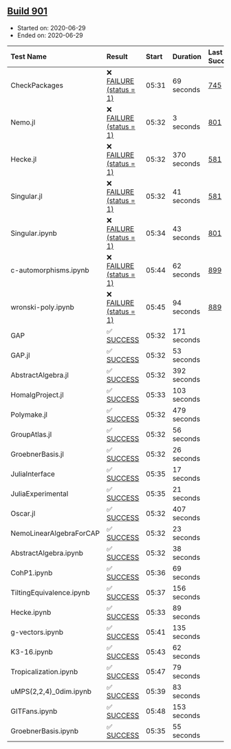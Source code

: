 ## [Build 901](https://oscarci.mathematik.uni-kl.de/job/oscar-julia-1.4/901/)

* Started on: 2020-06-29
* Ended on: 2020-06-29

| Test Name    | Result | Start | Duration | Last Success | First Failure |
|:-------------|:-------|:------|:---------|:-------------|:--------------|
| CheckPackages | ❌ [FAILURE (status = 1)](https://oscarci.mathematik.uni-kl.de/job/oscar-julia-1.4/901/artifact/logs/build-901/CheckPackages.log) | 05:31 | 69 seconds | [745](https://oscarci.mathematik.uni-kl.de/job/oscar-julia-1.4/745/) | [746](https://oscarci.mathematik.uni-kl.de/job/oscar-julia-1.4/746/) |
| Nemo.jl | ❌ [FAILURE (status = 1)](https://oscarci.mathematik.uni-kl.de/job/oscar-julia-1.4/901/artifact/logs/build-901/Nemo.jl.log) | 05:32 | 3 seconds | [801](https://oscarci.mathematik.uni-kl.de/job/oscar-julia-1.4/801/) | [802](https://oscarci.mathematik.uni-kl.de/job/oscar-julia-1.4/802/) |
| Hecke.jl | ❌ [FAILURE (status = 1)](https://oscarci.mathematik.uni-kl.de/job/oscar-julia-1.4/901/artifact/logs/build-901/Hecke.jl.log) | 05:32 | 370 seconds | [581](https://oscarci.mathematik.uni-kl.de/job/oscar-julia-1.4/581/) | [582](https://oscarci.mathematik.uni-kl.de/job/oscar-julia-1.4/582/) |
| Singular.jl | ❌ [FAILURE (status = 1)](https://oscarci.mathematik.uni-kl.de/job/oscar-julia-1.4/901/artifact/logs/build-901/Singular.jl.log) | 05:32 | 41 seconds | [581](https://oscarci.mathematik.uni-kl.de/job/oscar-julia-1.4/581/) | [582](https://oscarci.mathematik.uni-kl.de/job/oscar-julia-1.4/582/) |
| Singular.ipynb | ❌ [FAILURE (status = 1)](https://oscarci.mathematik.uni-kl.de/job/oscar-julia-1.4/901/artifact/logs/build-901/Singular.ipynb.log) | 05:34 | 43 seconds | [801](https://oscarci.mathematik.uni-kl.de/job/oscar-julia-1.4/801/) | [802](https://oscarci.mathematik.uni-kl.de/job/oscar-julia-1.4/802/) |
| c-automorphisms.ipynb | ❌ [FAILURE (status = 1)](https://oscarci.mathematik.uni-kl.de/job/oscar-julia-1.4/901/artifact/logs/build-901/c-automorphisms.ipynb.log) | 05:44 | 62 seconds | [899](https://oscarci.mathematik.uni-kl.de/job/oscar-julia-1.4/899/) | [900](https://oscarci.mathematik.uni-kl.de/job/oscar-julia-1.4/900/) |
| wronski-poly.ipynb | ❌ [FAILURE (status = 1)](https://oscarci.mathematik.uni-kl.de/job/oscar-julia-1.4/901/artifact/logs/build-901/wronski-poly.ipynb.log) | 05:45 | 94 seconds | [889](https://oscarci.mathematik.uni-kl.de/job/oscar-julia-1.4/889/) | [890](https://oscarci.mathematik.uni-kl.de/job/oscar-julia-1.4/890/) |
| GAP | ✅ [SUCCESS](https://oscarci.mathematik.uni-kl.de/job/oscar-julia-1.4/901/artifact/logs/build-901/GAP.log) | 05:32 | 171 seconds |  |  |
| GAP.jl | ✅ [SUCCESS](https://oscarci.mathematik.uni-kl.de/job/oscar-julia-1.4/901/artifact/logs/build-901/GAP.jl.log) | 05:32 | 53 seconds |  |  |
| AbstractAlgebra.jl | ✅ [SUCCESS](https://oscarci.mathematik.uni-kl.de/job/oscar-julia-1.4/901/artifact/logs/build-901/AbstractAlgebra.jl.log) | 05:32 | 392 seconds |  |  |
| HomalgProject.jl | ✅ [SUCCESS](https://oscarci.mathematik.uni-kl.de/job/oscar-julia-1.4/901/artifact/logs/build-901/HomalgProject.jl.log) | 05:33 | 103 seconds |  |  |
| Polymake.jl | ✅ [SUCCESS](https://oscarci.mathematik.uni-kl.de/job/oscar-julia-1.4/901/artifact/logs/build-901/Polymake.jl.log) | 05:32 | 479 seconds |  |  |
| GroupAtlas.jl | ✅ [SUCCESS](https://oscarci.mathematik.uni-kl.de/job/oscar-julia-1.4/901/artifact/logs/build-901/GroupAtlas.jl.log) | 05:32 | 56 seconds |  |  |
| GroebnerBasis.jl | ✅ [SUCCESS](https://oscarci.mathematik.uni-kl.de/job/oscar-julia-1.4/901/artifact/logs/build-901/GroebnerBasis.jl.log) | 05:32 | 26 seconds |  |  |
| JuliaInterface | ✅ [SUCCESS](https://oscarci.mathematik.uni-kl.de/job/oscar-julia-1.4/901/artifact/logs/build-901/JuliaInterface.log) | 05:35 | 17 seconds |  |  |
| JuliaExperimental | ✅ [SUCCESS](https://oscarci.mathematik.uni-kl.de/job/oscar-julia-1.4/901/artifact/logs/build-901/JuliaExperimental.log) | 05:35 | 21 seconds |  |  |
| Oscar.jl | ✅ [SUCCESS](https://oscarci.mathematik.uni-kl.de/job/oscar-julia-1.4/901/artifact/logs/build-901/Oscar.jl.log) | 05:32 | 407 seconds |  |  |
| NemoLinearAlgebraForCAP | ✅ [SUCCESS](https://oscarci.mathematik.uni-kl.de/job/oscar-julia-1.4/901/artifact/logs/build-901/NemoLinearAlgebraForCAP.log) | 05:32 | 23 seconds |  |  |
| AbstractAlgebra.ipynb | ✅ [SUCCESS](https://oscarci.mathematik.uni-kl.de/job/oscar-julia-1.4/901/artifact/logs/build-901/AbstractAlgebra.ipynb.log) | 05:32 | 38 seconds |  |  |
| CohP1.ipynb | ✅ [SUCCESS](https://oscarci.mathematik.uni-kl.de/job/oscar-julia-1.4/901/artifact/logs/build-901/CohP1.ipynb.log) | 05:36 | 69 seconds |  |  |
| TiltingEquivalence.ipynb | ✅ [SUCCESS](https://oscarci.mathematik.uni-kl.de/job/oscar-julia-1.4/901/artifact/logs/build-901/TiltingEquivalence.ipynb.log) | 05:37 | 156 seconds |  |  |
| Hecke.ipynb | ✅ [SUCCESS](https://oscarci.mathematik.uni-kl.de/job/oscar-julia-1.4/901/artifact/logs/build-901/Hecke.ipynb.log) | 05:33 | 89 seconds |  |  |
| g-vectors.ipynb | ✅ [SUCCESS](https://oscarci.mathematik.uni-kl.de/job/oscar-julia-1.4/901/artifact/logs/build-901/g-vectors.ipynb.log) | 05:41 | 135 seconds |  |  |
| K3-16.ipynb | ✅ [SUCCESS](https://oscarci.mathematik.uni-kl.de/job/oscar-julia-1.4/901/artifact/logs/build-901/K3-16.ipynb.log) | 05:43 | 62 seconds |  |  |
| Tropicalization.ipynb | ✅ [SUCCESS](https://oscarci.mathematik.uni-kl.de/job/oscar-julia-1.4/901/artifact/logs/build-901/Tropicalization.ipynb.log) | 05:47 | 79 seconds |  |  |
| uMPS(2,2,4)_0dim.ipynb | ✅ [SUCCESS](https://oscarci.mathematik.uni-kl.de/job/oscar-julia-1.4/901/artifact/logs/build-901/uMPS-2-2-4-_0dim.ipynb.log) | 05:39 | 83 seconds |  |  |
| GITFans.ipynb | ✅ [SUCCESS](https://oscarci.mathematik.uni-kl.de/job/oscar-julia-1.4/901/artifact/logs/build-901/GITFans.ipynb.log) | 05:48 | 153 seconds |  |  |
| GroebnerBasis.ipynb | ✅ [SUCCESS](https://oscarci.mathematik.uni-kl.de/job/oscar-julia-1.4/901/artifact/logs/build-901/GroebnerBasis.ipynb.log) | 05:35 | 55 seconds |  |  |
